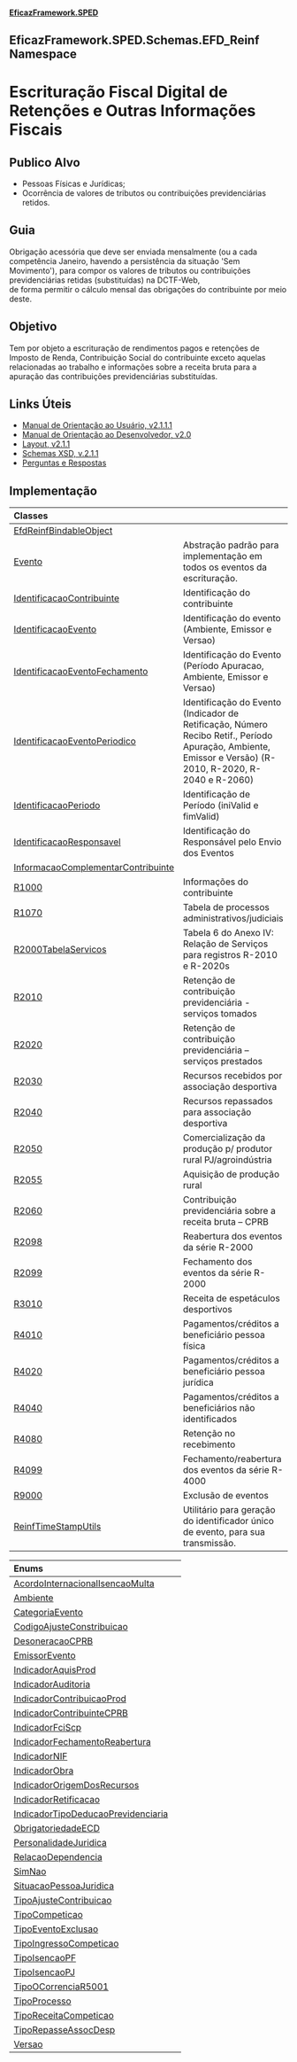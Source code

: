 #### [EficazFramework.SPED](EficazFrameworkSPED.md 'EficazFramework SPED')

## EficazFramework.SPED.Schemas.EFD_Reinf Namespace

# Escrituração Fiscal Digital de Retenções e Outras Informações Fiscais<br/>  
## Publico Alvo<br/>  
 - Pessoas Físicas e Jurídicas;<br/>  
 - Ocorrência de valores de tributos ou contribuições previdenciárias retidos.<br/>  
## Guia<br/>  
Obrigação acessória que deve ser enviada mensalmente (ou a cada competência Janeiro, havendo a persistência da situação 'Sem Movimento'), para compor os valores de tributos ou contribuições previdenciárias retidas (substituídas) na DCTF-Web,   
de forma permitir o cálculo mensal das obrigações do contribuinte por meio deste.  
## Objetivo<br/>  
Tem por objeto a escrituração de rendimentos pagos e retenções de Imposto de Renda, Contribuição Social do contribuinte exceto aquelas relacionadas ao trabalho e informações sobre a receita bruta para a apuração das contribuições previdenciárias substituídas.<br/>  
## Links Úteis<br/>  
- [Manual de Orientação ao Usuário, v2.1.1.1](http://sped.rfb.gov.br/arquivo/show/6084)<br/>  
- [Manual de Orientação ao Desenvolvedor, v2.0](http://sped.rfb.gov.br/arquivo/show/6118)<br/>  
- [Layout, v2.1.1](http://sped.rfb.gov.br/pasta/show/6041)<br/>  
- [Schemas XSD, v.2.1.1](http://sped.rfb.gov.br/arquivo/show/6048)<br/>  
- [Perguntas e Respostas](http://sped.rfb.gov.br/pastaperguntas/show/1497)<br/>  
## Implementação<br/>

| Classes | |
| :--- | :--- |
| [EfdReinfBindableObject](EficazFramework.SPED.Schemas.EFD_Reinf/EfdReinfBindableObject.md 'EficazFramework.SPED.Schemas.EFD_Reinf.EfdReinfBindableObject') | |
| [Evento](EficazFramework.SPED.Schemas.EFD_Reinf/Evento.md 'EficazFramework.SPED.Schemas.EFD_Reinf.Evento') | Abstração padrão para implementação em todos os eventos da escrituração. |
| [IdentificacaoContribuinte](EficazFramework.SPED.Schemas.EFD_Reinf/IdentificacaoContribuinte.md 'EficazFramework.SPED.Schemas.EFD_Reinf.IdentificacaoContribuinte') | Identificação do contribuinte |
| [IdentificacaoEvento](EficazFramework.SPED.Schemas.EFD_Reinf/IdentificacaoEvento.md 'EficazFramework.SPED.Schemas.EFD_Reinf.IdentificacaoEvento') | Identificação do evento (Ambiente, Emissor e Versao) |
| [IdentificacaoEventoFechamento](EficazFramework.SPED.Schemas.EFD_Reinf/IdentificacaoEventoFechamento.md 'EficazFramework.SPED.Schemas.EFD_Reinf.IdentificacaoEventoFechamento') | Identificação do Evento (Período Apuracao, Ambiente, Emissor e Versao) |
| [IdentificacaoEventoPeriodico](EficazFramework.SPED.Schemas.EFD_Reinf/IdentificacaoEventoPeriodico.md 'EficazFramework.SPED.Schemas.EFD_Reinf.IdentificacaoEventoPeriodico') | Identificação do Evento (Indicador de Retificação, Número Recibo Retif., Período Apuração, Ambiente, Emissor e Versão) (R-2010, R-2020, R-2040 e R-2060) |
| [IdentificacaoPeriodo](EficazFramework.SPED.Schemas.EFD_Reinf/IdentificacaoPeriodo.md 'EficazFramework.SPED.Schemas.EFD_Reinf.IdentificacaoPeriodo') | Identificação de Período (iniValid e fimValid) |
| [IdentificacaoResponsavel](EficazFramework.SPED.Schemas.EFD_Reinf/IdentificacaoResponsavel.md 'EficazFramework.SPED.Schemas.EFD_Reinf.IdentificacaoResponsavel') | Identificação do Responsável pelo Envio dos Eventos |
| [InformacaoComplementarContribuinte](EficazFramework.SPED.Schemas.EFD_Reinf/InformacaoComplementarContribuinte.md 'EficazFramework.SPED.Schemas.EFD_Reinf.InformacaoComplementarContribuinte') | |
| [R1000](EficazFramework.SPED.Schemas.EFD_Reinf/R1000.md 'EficazFramework.SPED.Schemas.EFD_Reinf.R1000') | Informações do contribuinte |
| [R1070](EficazFramework.SPED.Schemas.EFD_Reinf/R1070.md 'EficazFramework.SPED.Schemas.EFD_Reinf.R1070') | Tabela de processos administrativos/judiciais |
| [R2000TabelaServicos](EficazFramework.SPED.Schemas.EFD_Reinf/R2000TabelaServicos.md 'EficazFramework.SPED.Schemas.EFD_Reinf.R2000TabelaServicos') | Tabela 6 do Anexo IV: Relação de Serviços para registros R-2010 e R-2020s |
| [R2010](EficazFramework.SPED.Schemas.EFD_Reinf/R2010.md 'EficazFramework.SPED.Schemas.EFD_Reinf.R2010') | Retenção de contribuição previdenciária - serviços tomados |
| [R2020](EficazFramework.SPED.Schemas.EFD_Reinf/R2020.md 'EficazFramework.SPED.Schemas.EFD_Reinf.R2020') | Retenção de contribuição previdenciária – serviços prestados |
| [R2030](EficazFramework.SPED.Schemas.EFD_Reinf/R2030.md 'EficazFramework.SPED.Schemas.EFD_Reinf.R2030') | Recursos recebidos por associação desportiva |
| [R2040](EficazFramework.SPED.Schemas.EFD_Reinf/R2040.md 'EficazFramework.SPED.Schemas.EFD_Reinf.R2040') | Recursos repassados para associação desportiva |
| [R2050](EficazFramework.SPED.Schemas.EFD_Reinf/R2050.md 'EficazFramework.SPED.Schemas.EFD_Reinf.R2050') | Comercialização da produção p/ produtor rural PJ/agroindústria |
| [R2055](EficazFramework.SPED.Schemas.EFD_Reinf/R2055.md 'EficazFramework.SPED.Schemas.EFD_Reinf.R2055') | Aquisição de produção rural |
| [R2060](EficazFramework.SPED.Schemas.EFD_Reinf/R2060.md 'EficazFramework.SPED.Schemas.EFD_Reinf.R2060') | Contribuição previdenciária sobre a receita bruta – CPRB |
| [R2098](EficazFramework.SPED.Schemas.EFD_Reinf/R2098.md 'EficazFramework.SPED.Schemas.EFD_Reinf.R2098') | Reabertura dos eventos da série R-2000 |
| [R2099](EficazFramework.SPED.Schemas.EFD_Reinf/R2099.md 'EficazFramework.SPED.Schemas.EFD_Reinf.R2099') | Fechamento dos eventos da série R-2000 |
| [R3010](EficazFramework.SPED.Schemas.EFD_Reinf/R3010.md 'EficazFramework.SPED.Schemas.EFD_Reinf.R3010') | Receita de espetáculos desportivos |
| [R4010](EficazFramework.SPED.Schemas.EFD_Reinf/R4010.md 'EficazFramework.SPED.Schemas.EFD_Reinf.R4010') | Pagamentos/créditos a beneficiário pessoa física |
| [R4020](EficazFramework.SPED.Schemas.EFD_Reinf/R4020.md 'EficazFramework.SPED.Schemas.EFD_Reinf.R4020') | Pagamentos/créditos a beneficiário pessoa jurídica |
| [R4040](EficazFramework.SPED.Schemas.EFD_Reinf/R4040.md 'EficazFramework.SPED.Schemas.EFD_Reinf.R4040') | Pagamentos/créditos a beneficiários não identificados |
| [R4080](EficazFramework.SPED.Schemas.EFD_Reinf/R4080.md 'EficazFramework.SPED.Schemas.EFD_Reinf.R4080') | Retenção no recebimento |
| [R4099](EficazFramework.SPED.Schemas.EFD_Reinf/R4099.md 'EficazFramework.SPED.Schemas.EFD_Reinf.R4099') | Fechamento/reabertura dos eventos da série R-4000 |
| [R9000](EficazFramework.SPED.Schemas.EFD_Reinf/R9000.md 'EficazFramework.SPED.Schemas.EFD_Reinf.R9000') | Exclusão de eventos |
| [ReinfTimeStampUtils](EficazFramework.SPED.Schemas.EFD_Reinf/ReinfTimeStampUtils.md 'EficazFramework.SPED.Schemas.EFD_Reinf.ReinfTimeStampUtils') | Utilitário para geração do identificador único de evento, para sua transmissão. |

| Enums | |
| :--- | :--- |
| [AcordoInternacionalIsencaoMulta](EficazFramework.SPED.Schemas.EFD_Reinf/AcordoInternacionalIsencaoMulta.md 'EficazFramework.SPED.Schemas.EFD_Reinf.AcordoInternacionalIsencaoMulta') | |
| [Ambiente](EficazFramework.SPED.Schemas.EFD_Reinf/Ambiente.md 'EficazFramework.SPED.Schemas.EFD_Reinf.Ambiente') | |
| [CategoriaEvento](EficazFramework.SPED.Schemas.EFD_Reinf/CategoriaEvento.md 'EficazFramework.SPED.Schemas.EFD_Reinf.CategoriaEvento') | |
| [CodigoAjusteConstribuicao](EficazFramework.SPED.Schemas.EFD_Reinf/CodigoAjusteConstribuicao.md 'EficazFramework.SPED.Schemas.EFD_Reinf.CodigoAjusteConstribuicao') | |
| [DesoneracaoCPRB](EficazFramework.SPED.Schemas.EFD_Reinf/DesoneracaoCPRB.md 'EficazFramework.SPED.Schemas.EFD_Reinf.DesoneracaoCPRB') | |
| [EmissorEvento](EficazFramework.SPED.Schemas.EFD_Reinf/EmissorEvento.md 'EficazFramework.SPED.Schemas.EFD_Reinf.EmissorEvento') | |
| [IndicadorAquisProd](EficazFramework.SPED.Schemas.EFD_Reinf/IndicadorAquisProd.md 'EficazFramework.SPED.Schemas.EFD_Reinf.IndicadorAquisProd') | |
| [IndicadorAuditoria](EficazFramework.SPED.Schemas.EFD_Reinf/IndicadorAuditoria.md 'EficazFramework.SPED.Schemas.EFD_Reinf.IndicadorAuditoria') | |
| [IndicadorContribuicaoProd](EficazFramework.SPED.Schemas.EFD_Reinf/IndicadorContribuicaoProd.md 'EficazFramework.SPED.Schemas.EFD_Reinf.IndicadorContribuicaoProd') | |
| [IndicadorContribuinteCPRB](EficazFramework.SPED.Schemas.EFD_Reinf/IndicadorContribuinteCPRB.md 'EficazFramework.SPED.Schemas.EFD_Reinf.IndicadorContribuinteCPRB') | |
| [IndicadorFciScp](EficazFramework.SPED.Schemas.EFD_Reinf/IndicadorFciScp.md 'EficazFramework.SPED.Schemas.EFD_Reinf.IndicadorFciScp') | |
| [IndicadorFechamentoReabertura](EficazFramework.SPED.Schemas.EFD_Reinf/IndicadorFechamentoReabertura.md 'EficazFramework.SPED.Schemas.EFD_Reinf.IndicadorFechamentoReabertura') | |
| [IndicadorNIF](EficazFramework.SPED.Schemas.EFD_Reinf/IndicadorNIF.md 'EficazFramework.SPED.Schemas.EFD_Reinf.IndicadorNIF') | |
| [IndicadorObra](EficazFramework.SPED.Schemas.EFD_Reinf/IndicadorObra.md 'EficazFramework.SPED.Schemas.EFD_Reinf.IndicadorObra') | |
| [IndicadorOrigemDosRecursos](EficazFramework.SPED.Schemas.EFD_Reinf/IndicadorOrigemDosRecursos.md 'EficazFramework.SPED.Schemas.EFD_Reinf.IndicadorOrigemDosRecursos') | |
| [IndicadorRetificacao](EficazFramework.SPED.Schemas.EFD_Reinf/IndicadorRetificacao.md 'EficazFramework.SPED.Schemas.EFD_Reinf.IndicadorRetificacao') | |
| [IndicadorTipoDeducaoPrevidenciaria](EficazFramework.SPED.Schemas.EFD_Reinf/IndicadorTipoDeducaoPrevidenciaria.md 'EficazFramework.SPED.Schemas.EFD_Reinf.IndicadorTipoDeducaoPrevidenciaria') | |
| [ObrigatoriedadeECD](EficazFramework.SPED.Schemas.EFD_Reinf/ObrigatoriedadeECD.md 'EficazFramework.SPED.Schemas.EFD_Reinf.ObrigatoriedadeECD') | |
| [PersonalidadeJuridica](EficazFramework.SPED.Schemas.EFD_Reinf/PersonalidadeJuridica.md 'EficazFramework.SPED.Schemas.EFD_Reinf.PersonalidadeJuridica') | |
| [RelacaoDependencia](EficazFramework.SPED.Schemas.EFD_Reinf/RelacaoDependencia.md 'EficazFramework.SPED.Schemas.EFD_Reinf.RelacaoDependencia') | |
| [SimNao](EficazFramework.SPED.Schemas.EFD_Reinf/SimNao.md 'EficazFramework.SPED.Schemas.EFD_Reinf.SimNao') | |
| [SituacaoPessoaJuridica](EficazFramework.SPED.Schemas.EFD_Reinf/SituacaoPessoaJuridica.md 'EficazFramework.SPED.Schemas.EFD_Reinf.SituacaoPessoaJuridica') | |
| [TipoAjusteContribuicao](EficazFramework.SPED.Schemas.EFD_Reinf/TipoAjusteContribuicao.md 'EficazFramework.SPED.Schemas.EFD_Reinf.TipoAjusteContribuicao') | |
| [TipoCompeticao](EficazFramework.SPED.Schemas.EFD_Reinf/TipoCompeticao.md 'EficazFramework.SPED.Schemas.EFD_Reinf.TipoCompeticao') | |
| [TipoEventoExclusao](EficazFramework.SPED.Schemas.EFD_Reinf/TipoEventoExclusao.md 'EficazFramework.SPED.Schemas.EFD_Reinf.TipoEventoExclusao') | |
| [TipoIngressoCompeticao](EficazFramework.SPED.Schemas.EFD_Reinf/TipoIngressoCompeticao.md 'EficazFramework.SPED.Schemas.EFD_Reinf.TipoIngressoCompeticao') | |
| [TipoIsencaoPF](EficazFramework.SPED.Schemas.EFD_Reinf/TipoIsencaoPF.md 'EficazFramework.SPED.Schemas.EFD_Reinf.TipoIsencaoPF') | |
| [TipoIsencaoPJ](EficazFramework.SPED.Schemas.EFD_Reinf/TipoIsencaoPJ.md 'EficazFramework.SPED.Schemas.EFD_Reinf.TipoIsencaoPJ') | |
| [TipoOCorrenciaR5001](EficazFramework.SPED.Schemas.EFD_Reinf/TipoOCorrenciaR5001.md 'EficazFramework.SPED.Schemas.EFD_Reinf.TipoOCorrenciaR5001') | |
| [TipoProcesso](EficazFramework.SPED.Schemas.EFD_Reinf/TipoProcesso.md 'EficazFramework.SPED.Schemas.EFD_Reinf.TipoProcesso') | |
| [TipoReceitaCompeticao](EficazFramework.SPED.Schemas.EFD_Reinf/TipoReceitaCompeticao.md 'EficazFramework.SPED.Schemas.EFD_Reinf.TipoReceitaCompeticao') | |
| [TipoRepasseAssocDesp](EficazFramework.SPED.Schemas.EFD_Reinf/TipoRepasseAssocDesp.md 'EficazFramework.SPED.Schemas.EFD_Reinf.TipoRepasseAssocDesp') | |
| [Versao](EficazFramework.SPED.Schemas.EFD_Reinf/Versao.md 'EficazFramework.SPED.Schemas.EFD_Reinf.Versao') | |
